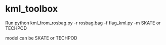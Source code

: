 # kml_toolbox

Run python kml_from_rosbag.py -r rosbag.bag -f flag_kml.py -m SKATE or TECHPOD

model can be SKATE or TECHPOD
